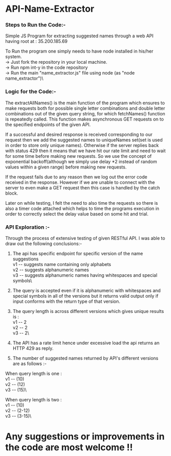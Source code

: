 # API-Name-Extractor

### Steps to Run the Code:- 
Simple JS Program for extracting suggested names through a web API having root at : 35.200.185.69

To Run the program one simply needs to have node installed in his/her system.\
-> Just fork the repository in your local machine.\
-> Run npm int-y in the code repository\
-> Run the main "name_extractor.js" file using node (as "node name_extractor")\

### Logic for the Code:- 

The extractAllNames() is the main function of the program which ensures to make requests both for possible single letter combinations and double letter combinations out of the 
given query string, for which fetchNames() function is repeatedly called. This function makes asynchronous GET requests on to the specified endpoints of the given API.

If a successful and desired response is received corresponding to our request then we add the suggested names to uniqueNames set(set is used in order to store only unique names).
Otherwise if the server replies back with status 429 then it means that we have hit our rate limit and need to wait for some time before making new requests. So we use the concept of exponential backoff(although we simply use delay *2 instead of random values within a given range) before making new requests.

If the request fails due to any reason then we log out the error code received in the response.
However if we are unable to connect with the server to even make a GET request then this case is handled by the catch block.

Later on while testing, I felt the need to also time the requests so there is also a timer code attached which helps to time the programs execution in order to correctly select the delay value based on some hit and trial.

### API Exploration :- 
Through the process of extensive testing of given RESTful API. I was able to draw out the following conclusions:- 

1. The api has specific endpoint for specific version of the name suggestions
\
v1 -- suggests name containing only alphabets\
v2 -- suggests alphanumeric names\
v3 -- suggests alphanumeric names having whitespaces and special symbols\

2. The query is accepted even if it is alphanumeric with whitespaces and special symbols in all of the versions 
but it returns valid output only if input conforms with the return type of that version.

3. The query length is across different versions which gives unique results is :
\
v1 -- 2\
v2 -- 2\
v3 -- 2\

4. The API has a rate limit hence under excessive load the api returns an HTTP 429 as reply.

5. The number of suggested names returned by API's different versions are as follows :-

When query length is one :
\
v1 -- (10)\
v2 -- (12)\
v3 -- (15)\

When query length is two :
\
v1 -- (10)\
v2 -- (2-12)\
v3 -- (3-15)\


# Any suggestions or improvements in the code are most welcome !!
